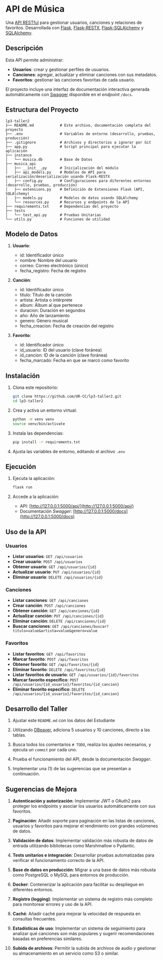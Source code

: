 # API de Música

Una [API RESTful](https://aws.amazon.com/es/what-is/restful-api/) para gestionar usuarios, canciones y relaciones de favoritos. Desarrollada con [Flask](https://flask.palletsprojects.com/en/stable/), [Flask-RESTX](https://flask-restx.readthedocs.io/en/latest/), [Flask-SQLAlchemy](https://flask-sqlalchemy.readthedocs.io/en/stable/) y [SQLAlchemy](https://www.sqlalchemy.org/).

## Descripción

Esta API permite administrar:
- **Usuarios**: crear y gestionar perfiles de usuarios.
- **Canciones**: agregar, actualizar y eliminar canciones con sus metadatos.
- **Favoritos**: gestionar las canciones favoritas de cada usuario.

El proyecto incluye una interfaz de documentación interactiva generada automáticamente con [Swagger](https://swagger.io/) disponible en el *endpoint* `/docs`.

## Estructura del Proyecto

```
lp3-taller2
├── README.md            # Este archivo, documentación completa del proyecto
├── .env                 # Variables de entorno (desarrollo, pruebas, producción)
├── .gitignore           # Archivos y directorios a ignorar por Git
├── app.py               # Script principal para ejecutar la aplicación
├── instance
│   └── musica.db        # Base de Datos
├── musica_api
│   ├── __init__.py      # Inicialización del módulo
│   ├── api_models.py    # Modelos de API para serialización/deserialización usando Flask-RESTX
│   ├── config.py        # Configuraciones para diferentes entornos (desarrollo, pruebas, producción)
│   ├── extensions.py    # Definición de Extensiones Flask (API, SQLAlchemy)
│   ├── models.py        # Modelos de datos usando SQLAlchemy
│   └── resources.py     # Recursos y endpoints de la API
├── requirements.txt     # Dependencias del proyecto
├── tests
│   └── test_api.py      # Pruebas Unitarias
└── utils.py             # Funciones de utilidad
```

## Modelo de Datos

1. **Usuario**:
   - id: Identificador único
   - nombre: Nombre del usuario
   - correo: Correo electrónico (único)
   - fecha_registro: Fecha de registro

2. **Canción**:
   - id: Identificador único
   - titulo: Título de la canción
   - artista: Artista o intérprete
   - album: Álbum al que pertenece
   - duracion: Duración en segundos
   - año: Año de lanzamiento
   - genero: Género musical
   - fecha_creacion: Fecha de creación del registro

3. **Favorito**:
   - id: Identificador único
   - id_usuario: ID del usuario (clave foránea)
   - id_cancion: ID de la canción (clave foránea)
   - fecha_marcado: Fecha en que se marcó como favorito

## Instalación

1. Clona este repositorio:

   ```bash
   git clone https://github.com/UR-CC/lp3-taller2.git
   cd lp3-taller2
   ```

2. Crea y activa un entorno virtual:

   ```bash
   python -m venv venv
   source venv/bin/activate
   ```

3. Instala las dependencias:

   ```bash
   pip install -r requirements.txt
   ```

4. Ajusta las variables de entorno, editando el archivo `.env`

## Ejecución

1. Ejecuta la aplicación:

   ```bash
   flask run
   ```

2. Accede a la aplicación:
   - API: [http://127.0.0.1:5000/api/](http://127.0.0.1:5000/api/)
   - Documentación *Swagger*: [http://127.0.0.1:5000/docs](http://127.0.0.1:5000/docs)

## Uso de la API

### Usuarios

- **Listar usuarios**: `GET /api/usuarios`
- **Crear usuario**: `POST /api/usuarios`
- **Obtener usuario**: `GET /api/usuarios/{id}`
- **Actualizar usuario**: `PUT /api/usuarios/{id}`
- **Eliminar usuario**: `DELETE /api/usuarios/{id}`

### Canciones

- **Listar canciones**: `GET /api/canciones`
- **Crear canción**: `POST /api/canciones`
- **Obtener canción**: `GET /api/canciones/{id}`
- **Actualizar canción**: `PUT /api/canciones/{id}`
- **Eliminar canción**: `DELETE /api/canciones/{id}`
- **Buscar canciones**: `GET /api/canciones/buscar?titulo=value&artista=value&genero=value`

### Favoritos

- **Listar favoritos**: `GET /api/favoritos`
- **Marcar favorito**: `POST /api/favoritos`
- **Obtener favorito**: `GET /api/favoritos/{id}`
- **Eliminar favorito**: `DELETE /api/favoritos/{id}`
- **Listar favoritos de usuario**: `GET /api/usuarios/{id}/favoritos`
- **Marcar favorito específico**: `POST /api/usuarios/{id_usuario}/favoritos/{id_cancion}`
- **Eliminar favorito específico**: `DELETE /api/usuarios/{id_usuario}/favoritos/{id_cancion}`

## Desarrollo del Taller

1. Ajustar este `README.md` con los datos del Estudiante

2. Utilizando [DBeaver](https://dbeaver.io/), adiciona 5 usuarios y 10 canciones, directo a las tablas.

3. Busca todos los comentarios `# TODO`, realiza los ajustes necesarios, y ejecuta un `commit` por cada uno.

4. Prueba el funcionamiento del API, desde la documentación *Swagger*.

5. Implementar una (1) de las sugerencias que se presentan a continuación.

## Sugerencias de Mejora

1. **Autenticación y autorización**: Implementar JWT o OAuth2 para proteger los endpoints y asociar los usuarios automáticamente con sus favoritos.

2. **Paginación**: Añadir soporte para paginación en las listas de canciones, usuarios y favoritos para mejorar el rendimiento con grandes volúmenes de datos.

3. **Validación de datos**: Implementar validación más robusta de datos de entrada utilizando bibliotecas como Marshmallow o Pydantic.

4. **Tests unitarios e integración**: Desarrollar pruebas automatizadas para verificar el funcionamiento correcto de la API.

5. **Base de datos en producción**: Migrar a una base de datos más robusta como PostgreSQL o MySQL para entornos de producción.

6. **Docker**: Contenerizar la aplicación para facilitar su despliegue en diferentes entornos.

7. **Registro (logging)**: Implementar un sistema de registro más completo para monitorear errores y uso de la API.

8. **Caché**: Añadir caché para mejorar la velocidad de respuesta en consultas frecuentes.

9. **Estadísticas de uso**: Implementar un sistema de seguimiento para analizar qué canciones son más populares y sugerir recomendaciones basadas en preferencias similares.

10. **Subida de archivos**: Permitir la subida de archivos de audio y gestionar su almacenamiento en un servicio como S3 o similar.

